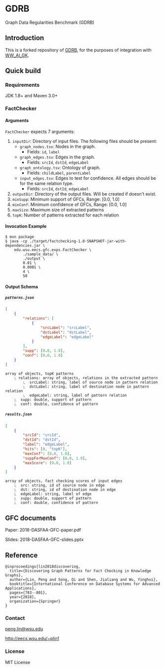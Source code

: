 # GDRB

Graph Data Regularities Benchmark (GDRB)

## Introduction

This is a forked repository of [GDRB](https://github.com/wsu-db/GDRB), for the purposes of integration with [WW_AI_GK](https://github.com/AY2425S1-DSA3101-Weeping-Wranglers/WW-AI-GK).

## Quick build

### Requirements

JDK 1.8+ and Maven 3.0+

### FactChecker

#### Arguments

`FactChecker` expects 7 arguments:

1. `inputDir`: Directory of input files. The following files should be present:
   - `graph_nodes.tsv`: Nodes in the graph.
   		- Fields: `id`, `label`
   - `graph_edges.tsv`: Edges in the graph.
   		- Fields: `srcId`, `dstId`, `edgeLabel`
   - `graph_ontology.tsv`: Ontology of graph.
   		- Fields: `childLabel`, `parentLabel`
   - `input_edges.tsv`: Edges to test for confidence. All edges should be for the same relation type.
   		- Fields: `srcId`, `dstId`, `edgeLabel`
1. `outputDir`: Directory of the output files. Will be created if doesn't exist.
1. `minSupp`: Minimum support of GFCs, Range: [0.0, 1.0]
1. `minConf`: Minimum confidence of GFCs, Range: [0.0, 1.0]
1. `maxSize`: Maximum size of extracted patterns
1. `topK`: Number of patterns extracted for each relation

#### Invocation Example

```
$ mvn package
$ java -cp ./target/factchecking-1.0-SNAPSHOT-jar-with-dependencies.jar \
    edu.wsu.eecs.gfc.exps.FactChecker \
        ./sample_data/ \
        ./output \
        0.01 \
        0.0001 \
        4 \
        50
```

#### Output Schema
##### `patterns.json`
```json
[
	{
		"relations": [
			{
				"srcLabel": "srcLabel",
				"dstLabel": "dstLabel",
				"edgeLabel": "edgeLabel"
			}
		],
		"supp": [0.0, 1.0],
		"conf": [0.0, 1.0]
	}
]
```
```
array of objects, topK patterns
	⎿ relations: array of objects, relations in the extracted pattern
		⎿  srcLabel: string, label of source node in pattern relation
		⎿  dstLabel: string, label of destination node in pattern relation
		⎿  edgeLabel: string, label of pattern relation
	⎿  supp: double, support of pattern
	⎿  conf: double, confidence of pattern
```
##### `results.json`
```json
[
	{
		"srcId": "srcId",
		"dstId": "dstId",
		"label": "edgeLabel",
		"hits": [0, "topK"],
		"maxConf": [0.0, 1.0],
		"suppForMaxConf": [0.0, 1.0],
		"maxScore": [0.0, 1.0]
	}
]
```
```
array of objects, fact checking scores of input edges
	⎿  src: string, id of source node in edge
	⎿  dst: string, id of destination node in edge
	⎿  edgeLabel: string, label of edge
	⎿  supp: double, support of pattern
	⎿  conf: double, confidence of pattern
```

## GFC documents

Paper: 2018-DASFAA-GFC-paper.pdf

Slides: 2018-DASFAA-GFC-slides.pptx

## Reference

```
@inproceedings{lin2018discovering,
  title={Discovering Graph Patterns for Fact Checking in Knowledge Graphs},
  author={Lin, Peng and Song, Qi and Shen, Jialiang and Wu, Yinghui},
  booktitle={International Conference on Database Systems for Advanced Applications},
  pages={783--801},
  year={2018},
  organization={Springer}
}
```

### Contact

peng.lin@wsu.edu

http://eecs.wsu.edu/~plin1

### License

MIT License
